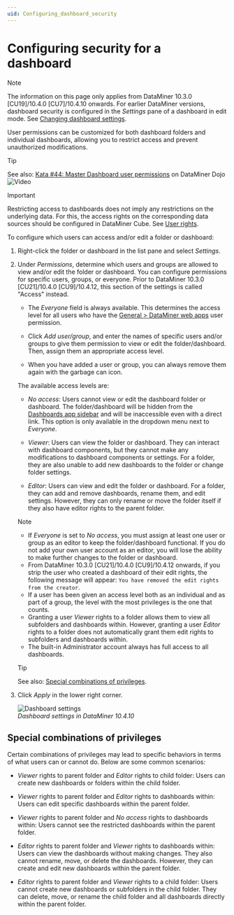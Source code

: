```yaml
---
uid: Configuring_dashboard_security
---
```


# Configuring security for a dashboard

> [!NOTE]
> The information on this page only applies from DataMiner 10.3.0 [CU19]/10.4.0 [CU7]/10.4.10 onwards.<!--RN 40501--> For earlier DataMiner versions, dashboard security is configured in the *Settings* pane of a dashboard in edit mode. See [Changing dashboard settings](xref:Changing_dashboard_settings).

User permissions can be customized for both dashboard folders and individual dashboards, allowing you to restrict access and prevent unauthorized modifications.

> [!TIP]
> See also: [Kata #44: Master Dashboard user permissions](https://community.dataminer.services/courses/kata-44/) on DataMiner Dojo ![Video](~/user-guide/images/video_Duo.png)

> [!IMPORTANT]
> Restricting access to dashboards does not imply any restrictions on the underlying data. For this, the access rights on the corresponding data sources should be configured in DataMiner Cube. See [User rights](xref:User_rights).

To configure which users can access and/or edit a folder or dashboard:

1. Right-click the folder or dashboard in the list pane and select *Settings*.

1. Under *Permissions*, determine which users and groups are allowed to view and/or edit the folder or dashboard. You can configure permissions for specific users, groups, or everyone. Prior to DataMiner 10.3.0 [CU21]/10.4.0 [CU9]/10.4.12<!--RN 41079-->, this section of the settings is called "Access" instead.

   - The *Everyone* field is always available. This determines the access level for all users who have the [General > DataMiner web apps](xref:DataMiner_user_permissions#general--dataminer-web-apps) user permission.

   - Click *Add user/group*, and enter the names of specific users and/or groups to give them permission to view or edit the folder/dashboard. Then, assign them an appropriate access level.

   - When you have added a user or group, you can always remove them again with the garbage can icon.

   The available access levels are:

   - *No access*: Users cannot view or edit the dashboard folder or dashboard. The folder/dashboard will be hidden from the [Dashboards app sidebar](xref:Overview_of_the_Dashboards_app_UI#the-dashboards-app-sidebar) and will be inaccessible even with a direct link. This option is only available in the dropdown menu next to *Everyone*.

   - *Viewer*: Users can view the folder or dashboard. They can interact with dashboard components, but they cannot make any modifications to dashboard components or settings. For a folder, they are also unable to add new dashboards to the folder or change folder settings.

   - *Editor*: Users can view and edit the folder or dashboard. For a folder, they can add and remove dashboards, rename them, and edit settings. However, they can only rename or move the folder itself if they also have editor rights to the parent folder.

   > [!NOTE]
   >
   > - If *Everyone* is set to *No access*, you must assign at least one user or group as an editor to keep the folder/dashboard functional. If you do not add your own user account as an editor, you will lose the ability to make further changes to the folder or dashboard.
   > - From DataMiner 10.3.0 [CU21]/10.4.0 [CU9]/10.4.12 onwards<!--RN 41079-->, if you strip the user who created a dashboard of their edit rights, the following message will appear: `You have removed the edit rights from the creator`.
   > - If a user has been given an access level both as an individual and as part of a group, the level with the most privileges is the one that counts.
   > - Granting a user *Viewer* rights to a folder allows them to view all subfolders and dashboards within. However, granting a user *Editor* rights to a folder does not automatically grant them edit rights to subfolders and dashboards within.
   > - The built-in Administrator account always has full access to all dashboards.

   > [!TIP]
   > See also: [Special combinations of privileges](#special-combinations-of-privileges).

1. Click *Apply* in the lower right corner.

   ![Dashboard settings](~/user-guide/images/Dashboard_Settings.png)<br>*Dashboard settings in DataMiner 10.4.10*

## Special combinations of privileges

Certain combinations of privileges may lead to specific behaviors in terms of what users can or cannot do. Below are some common scenarios:

- *Viewer* rights to parent folder and *Editor* rights to child folder: Users can create new dashboards or folders within the child folder.

- *Viewer* rights to parent folder and *Editor* rights to dashboards within: Users can edit specific dashboards within the parent folder.

- *Viewer* rights to parent folder and *No access* rights to dashboards within: Users cannot see the restricted dashboards within the parent folder.

- *Editor* rights to parent folder and *Viewer* rights to dashboards within: Users can view the dashboards without making changes. They also cannot rename, move, or delete the dashboards. However, they can create and edit new dashboards within the parent folder.

- *Editor* rights to parent folder and *Viewer* rights to a child folder: Users cannot create new dashboards or subfolders in the child folder. They can delete, move, or rename the child folder and all dashboards directly within the parent folder.
